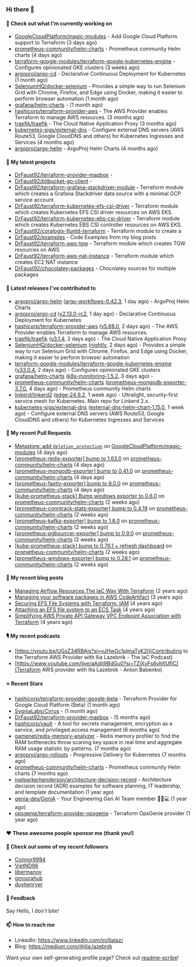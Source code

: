 ### Hi there 👋

#### 👷 Check out what I'm currently working on

- [GoogleCloudPlatform/magic-modules](https://github.com/GoogleCloudPlatform/magic-modules) - Add Google Cloud Platform support to Terraform (3 days ago)
- [prometheus-community/helm-charts](https://github.com/prometheus-community/helm-charts) - Prometheus community Helm charts (4 days ago)
- [terraform-google-modules/terraform-google-kubernetes-engine](https://github.com/terraform-google-modules/terraform-google-kubernetes-engine) - Configures opinionated GKE clusters (3 weeks ago)
- [argoproj/argo-cd](https://github.com/argoproj/argo-cd) - Declarative Continuous Deployment for Kubernetes (1 month ago)
- [SeleniumHQ/docker-selenium](https://github.com/SeleniumHQ/docker-selenium) - Provides a simple way to run Selenium Grid with Chrome, Firefox, and Edge using Docker, making it easier to perform browser automation (1 month ago)
- [grafana/helm-charts](https://github.com/grafana/helm-charts) -  (1 month ago)
- [hashicorp/terraform-provider-aws](https://github.com/hashicorp/terraform-provider-aws) - The AWS Provider enables Terraform to manage AWS resources. (3 months ago)
- [traefik/traefik](https://github.com/traefik/traefik) - The Cloud Native Application Proxy (3 months ago)
- [kubernetes-sigs/external-dns](https://github.com/kubernetes-sigs/external-dns) - Configure external DNS servers (AWS Route53, Google CloudDNS and others) for Kubernetes Ingresses and Services (4 months ago)
- [argoproj/argo-helm](https://github.com/argoproj/argo-helm) - ArgoProj Helm Charts (4 months ago)

#### 🌱 My latest projects

- [DrFaust92/terraform-provider-mapbox](https://github.com/DrFaust92/terraform-provider-mapbox) - 
- [DrFaust92/bitbucket-go-client](https://github.com/DrFaust92/bitbucket-go-client) - 
- [DrFaust92/terraform-grafana-stackdriver-module](https://github.com/DrFaust92/terraform-grafana-stackdriver-module) - Terraform module which creates a Grafana Stackdriver data source with a minimal GCP service account.
- [DrFaust92/terraform-kubernetes-efs-csi-driver](https://github.com/DrFaust92/terraform-kubernetes-efs-csi-driver) - Terraform module which creates Kubernetes EFS CSI driver resources on AWS EKS.
- [DrFaust92/terraform-kubernetes-ebs-csi-driver](https://github.com/DrFaust92/terraform-kubernetes-ebs-csi-driver) - Terraform module which creates Kubernetes EBS CSI controller resources on AWS EKS.
- [DrFaust92/coralogix-fluntd-terraform](https://github.com/DrFaust92/coralogix-fluntd-terraform) - Terraform module to create a 
- [DrFaust92/examples](https://github.com/DrFaust92/examples) - Code Examples from my blog posts
- [DrFaust92/terraform-aws-tgw](https://github.com/DrFaust92/terraform-aws-tgw) - Terraform module which creates TGW resources on AWS
- [DrFaust92/terraform-aws-nat-instance](https://github.com/DrFaust92/terraform-aws-nat-instance) - Terraform module which creates EC2 NAT instance
- [DrFaust92/chocolatey-packages](https://github.com/DrFaust92/chocolatey-packages) - Chocolatey sources for multiple packages

#### 🔭 Latest releases I've contributed to

- [argoproj/argo-helm](https://github.com/argoproj/argo-helm) ([argo-workflows-0.42.3](https://github.com/argoproj/argo-helm/releases/tag/argo-workflows-0.42.3), 1 day ago) - ArgoProj Helm Charts
- [argoproj/argo-cd](https://github.com/argoproj/argo-cd) ([v2.13.0-rc2](https://github.com/argoproj/argo-cd/releases/tag/v2.13.0-rc2), 1 day ago) - Declarative Continuous Deployment for Kubernetes
- [hashicorp/terraform-provider-aws](https://github.com/hashicorp/terraform-provider-aws) ([v5.68.0](https://github.com/hashicorp/terraform-provider-aws/releases/tag/v5.68.0), 2 days ago) - The AWS Provider enables Terraform to manage AWS resources.
- [traefik/traefik](https://github.com/traefik/traefik) ([v3.1.4](https://github.com/traefik/traefik/releases/tag/v3.1.4), 2 days ago) - The Cloud Native Application Proxy
- [SeleniumHQ/docker-selenium](https://github.com/SeleniumHQ/docker-selenium) ([nightly](https://github.com/SeleniumHQ/docker-selenium/releases/tag/nightly), 2 days ago) - Provides a simple way to run Selenium Grid with Chrome, Firefox, and Edge using Docker, making it easier to perform browser automation
- [terraform-google-modules/terraform-google-kubernetes-engine](https://github.com/terraform-google-modules/terraform-google-kubernetes-engine) ([v33.0.4](https://github.com/terraform-google-modules/terraform-google-kubernetes-engine/releases/tag/v33.0.4), 2 days ago) - Configures opinionated GKE clusters
- [grafana/helm-charts](https://github.com/grafana/helm-charts) ([k8s-monitoring-1.5.2](https://github.com/grafana/helm-charts/releases/tag/k8s-monitoring-1.5.2), 3 days ago) - 
- [prometheus-community/helm-charts](https://github.com/prometheus-community/helm-charts) ([prometheus-mongodb-exporter-3.7.0](https://github.com/prometheus-community/helm-charts/releases/tag/prometheus-mongodb-exporter-3.7.0), 4 days ago) - Prometheus community Helm charts
- [linkerd/linkerd2](https://github.com/linkerd/linkerd2) ([edge-24.9.2](https://github.com/linkerd/linkerd2/releases/tag/edge-24.9.2), 1 week ago) - Ultralight, security-first service mesh for Kubernetes. Main repo for Linkerd 2.x.
- [kubernetes-sigs/external-dns](https://github.com/kubernetes-sigs/external-dns) ([external-dns-helm-chart-1.15.0](https://github.com/kubernetes-sigs/external-dns/releases/tag/external-dns-helm-chart-1.15.0), 1 week ago) - Configure external DNS servers (AWS Route53, Google CloudDNS and others) for Kubernetes Ingresses and Services

#### 🔨 My recent Pull Requests

- [Metastore: add `deletion_protection`](https://github.com/GoogleCloudPlatform/magic-modules/pull/11731) on [GoogleCloudPlatform/magic-modules](https://github.com/GoogleCloudPlatform/magic-modules) (4 days ago)
- [[prometheus-redis-exporter] bump to 1.63.0](https://github.com/prometheus-community/helm-charts/pull/4862) on [prometheus-community/helm-charts](https://github.com/prometheus-community/helm-charts) (4 days ago)
- [[prometheus-mongodb-exporter] bump to 0.41.0](https://github.com/prometheus-community/helm-charts/pull/4861) on [prometheus-community/helm-charts](https://github.com/prometheus-community/helm-charts) (4 days ago)
- [[prometheus-fastly-exporter] bump to 9.0.0](https://github.com/prometheus-community/helm-charts/pull/4860) on [prometheus-community/helm-charts](https://github.com/prometheus-community/helm-charts) (4 days ago)
- [[kube-prometheus-stack] Bump windows exporter to 0.6.0](https://github.com/prometheus-community/helm-charts/pull/4843) on [prometheus-community/helm-charts](https://github.com/prometheus-community/helm-charts) (2 weeks ago)
- [[prometheus-conntrack-stats-exporter] bump to 0.4.19](https://github.com/prometheus-community/helm-charts/pull/4842) on [prometheus-community/helm-charts](https://github.com/prometheus-community/helm-charts) (2 weeks ago)
- [[prometheus-kafka-exporter] bump to 1.8.0](https://github.com/prometheus-community/helm-charts/pull/4841) on [prometheus-community/helm-charts](https://github.com/prometheus-community/helm-charts) (2 weeks ago)
- [[prometheus-pgbouncer-exporter] bump to 0.9.0](https://github.com/prometheus-community/helm-charts/pull/4840) on [prometheus-community/helm-charts](https://github.com/prometheus-community/helm-charts) (2 weeks ago)
- [[kube-prometheus-stack] bump to 0.76.1 &#43; refresh dashboard](https://github.com/prometheus-community/helm-charts/pull/4839) on [prometheus-community/helm-charts](https://github.com/prometheus-community/helm-charts) (2 weeks ago)
- [[prometheus-windows-exporter] bump to 0.28.1](https://github.com/prometheus-community/helm-charts/pull/4838) on [prometheus-community/helm-charts](https://github.com/prometheus-community/helm-charts) (2 weeks ago)

#### 📜 My recent blog posts

- [Managing Airflow Resources The IaC Way With Terraform](https://engineering.placer.ai/managing-airflow-resources-the-iac-way-with-terraform-ea5b8db573ad?source=rss-cac402f06fa8------2) (2 years ago)
- [Managing your software packages in AWS CodeArtifact](https://medium.com/@ilia.lazebnik/managing-your-software-packages-in-aws-codeartifact-12d00053e243?source=rss-cac402f06fa8------2) (3 years ago)
- [Securing EFS File Systems with Terraform: IAM](https://medium.com/@ilia.lazebnik/securing-efs-file-systems-with-terraform-iam-d2a066c198ab?source=rss-cac402f06fa8------2) (4 years ago)
- [Attaching an EFS file system to an ECS Task](https://medium.com/@ilia.lazebnik/attaching-an-efs-file-system-to-an-ecs-task-7bd15b76a6ef?source=rss-cac402f06fa8------2) (4 years ago)
- [Simplifying AWS Private API Gateway VPC Endpoint Association with Terraform](https://medium.com/@ilia.lazebnik/simplifying-aws-private-api-gateway-vpc-endpoint-association-with-terraform-b379a247afbf?source=rss-cac402f06fa8------2) (4 years ago)

#### 🎙️ My recent podcasts
- [https://youtu.be/UGsZ34RBAjs?si=yJHwGc1pjmaTyK2l](Contributing to the Terraform AWS Provider with Ilia Lazebnik - The IaC Podcast)
- [https://www.youtube.com/live/aAdit9BdGu0?si=TZiXvFs6vhfIUfIC](Terraform AWS provider with Ilia Lazebnik - Anton Babenko)

#### ⭐ Recent Stars

- [hashicorp/terraform-provider-google-beta](https://github.com/hashicorp/terraform-provider-google-beta) - Terraform Provider for Google Cloud Platform (Beta) (1 month ago)
- [SygniaLabs/Cirrus](https://github.com/SygniaLabs/Cirrus) -  (1 month ago)
- [DrFaust92/terraform-provider-mapbox](https://github.com/DrFaust92/terraform-provider-mapbox) -  (5 months ago)
- [hashicorp/vault](https://github.com/hashicorp/vault) - A tool for secrets management, encryption as a service, and privileged access management (6 months ago)
- [gamenet/redis-memory-analyzer](https://github.com/gamenet/redis-memory-analyzer) - Redis memory profiler to find the RAM bottlenecks throw scaning key space in real time and aggregate RAM usage statistic by patterns. (7 months ago)
- [argoproj/argo-rollouts](https://github.com/argoproj/argo-rollouts) - Progressive Delivery for Kubernetes (7 months ago)
- [prometheus-community/helm-charts](https://github.com/prometheus-community/helm-charts) - Prometheus community Helm charts (7 months ago)
- [joelparkerhenderson/architecture-decision-record](https://github.com/joelparkerhenderson/architecture-decision-record) - Architecture decision record (ADR) examples for software planning, IT leadership, and template documentation (1 year ago)
- [genia-dev/GeniA](https://github.com/genia-dev/GeniA) - Your Engineering Gen AI Team member 🧬🤖💻 (1 year ago)
- [opsgenie/terraform-provider-opsgenie](https://github.com/opsgenie/terraform-provider-opsgenie) - Terraform OpsGenie provider (1 year ago)

#### ❤️ These awesome people sponsor me (thank you!)


#### 👯 Check out some of my recent followers

- [Connor9994](https://github.com/Connor9994)
- [VietND96](https://github.com/VietND96)
- [libermanov](https://github.com/libermanov)
- [gmourahub](https://github.com/gmourahub)
- [duyhenryer](https://github.com/duyhenryer)

#### 💬 Feedback

Say Hello, I don't bite!

#### 📫 How to reach me

- LinkedIn: https://www.linkedin.com/in/ilialaz/
- Blog: https://medium.com/@ilia.lazebnik

Want your own self-generating profile page? Check out [readme-scribe](https://github.com/muesli/readme-scribe)!


